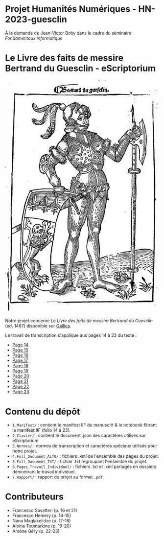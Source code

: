 # Projet Humanités Numériques - HN-2023-guesclin
À la demande de Jean-Victor Boby dans le cadre du séminaire *Fondamentaux informatique*

Le Livre des faits de messire Bertrand du Guesclin - eScriptorium
====

![Image_readme](3.Normes/images/Image_readme.jpg)

Notre projet concerne *Le Livre des faits de messire Bertrand du Guesclin* (ed. 1487) disponible sur [Gallica](https://gallica.bnf.fr/ark:/12148/bpt6k1110614/f1.item).

Le travail de transcription s'applique aux pages 14 à 23 du texte :
- [Page 14](https://gallica.bnf.fr/ark:/12148/bpt6k1110614/f18.item)
- [Page 15](https://gallica.bnf.fr/ark:/12148/bpt6k1110614/f19.item)
- [Page 16](https://gallica.bnf.fr/ark:/12148/bpt6k1110614/f20.item)
- [Page 17](https://gallica.bnf.fr/ark:/12148/bpt6k1110614/f21.item)
- [Page 18](https://gallica.bnf.fr/ark:/12148/bpt6k1110614/f22.item)
- [Page 19](https://gallica.bnf.fr/ark:/12148/bpt6k1110614/f23.item)
- [Page 20](https://gallica.bnf.fr/ark:/12148/bpt6k1110614/f24.item)
- [Page 21](https://gallica.bnf.fr/ark:/12148/bpt6k1110614/f25.item)
- [Page 22](https://gallica.bnf.fr/ark:/12148/bpt6k1110614/f26.item)
- [Page 23](https://gallica.bnf.fr/ark:/12148/bpt6k1110614/f27.item)

# Contenu du dépôt

- `1.Manifest/` : contient le manifest IIF du manuscrit & le notebook filtrant le manifest IIF (folio 14 à 23).
- `2.Clavier/` : contient le document .json des caractères utilisés sur eScriptorium.
- `3.Normes/` : normes de transcription et caractères spéciaux utilisés pour notre projet.
- `4.Full_Document_ALTO/` : fichiers .xml de l'ensemble des pages du projet. 
- `5.Full_Document_TXT/` : fichier .txt regroupant l'ensemble du projet.
- `6.Pages_Travail_Individuel/` : fichiers .txt et .xml partagés en dossiers démontrant le travail individuel.
- `7.Rapport/` : rapport de projet au format `.pdf`.

# Contributeurs

- Francesco Savatteri (p. 16 et 21)
- Francesco Hemery (p. 14-15)
- Nana Maglakelidze (p. 17-18)
- Albina Toumarkine (p. 19-20)
- Arsène Géry (p. 22-23)
